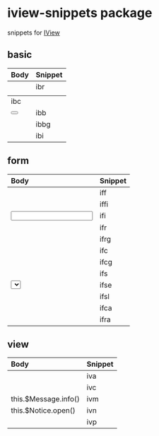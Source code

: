 # iview-snippets package
snippets for [IView](https://www.iviewui.com/)

## basic
| Body                              | Snippet       |
| :-------------------------------- | :------------ |
| <Row>                             | ibr           |
| <Col>                             | ibc           |
| <Button>                          | ibb           |
| <Button-group>                    | ibbg          |
| <Icon>                            | ibi           |

## form
| Body                              | Snippet       |
| :-------------------------------- | :------------ |
| <Form>                            | iff           |
| <Form-item>                       | iffi          |
| <Input>                           | ifi           |
| <Radio>                           | ifr           |
| <Radio-group>                     | ifrg          |
| <Checkbox>                        | ifc           |
| <Checkbox-group>                  | ifcg          |
| <i-switch>                        | ifs           |
| <Select>                          | ifse          |
| <Slider>                          | ifsl          |
| <Cascader>                        | ifca          |
| <Rate>                            | ifra          |

## view
| Body                              | Snippet       |
| :-------------------------------- | :------------ |
| <Alert>                           | iva           |
| <Card>                            | ivc           |
| this.$Message.info()              | ivm           |
| this.$Notice.open()               | ivn           |
| <Poptip>                          | ivp           |
